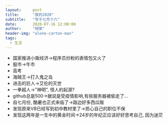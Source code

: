 ```yaml
---
layout:     post
title:      "我的2020"
subtitle:   "写于七月十六"
date:       2020-07-16 12:00:00
author:     "胡荣"
header-img: "alone-carton-man"
tags:
  - 生活
---
```


- 国家推进小贩经济->程序员炒粉的表情包又火了
- 股市->牛市
- 高考
- 海贼王->打入鬼之岛
- 进击的巨人->艾伦的灭世
- 一拳超人->"神明", 怪人的起源?
- github总是500->据说是受疫情影响,有些服务器被偷走了...
- 自七月份, 酷暑也正式来临了->路边好多西瓜贩
- 发现原来VB已经写到初中教材里了->担心自己的职位不保
- 发现这两年是一生中的黄金时间->24岁的年纪正应该好好思考自己, 因为迷茫

